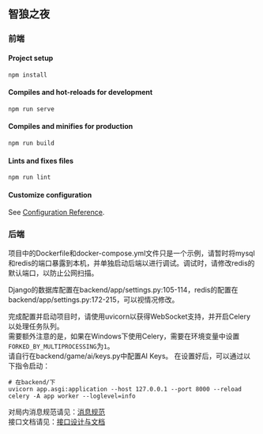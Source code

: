 ## 智狼之夜  

### 前端

#### Project setup
```
npm install
```

#### Compiles and hot-reloads for development
```
npm run serve
```

#### Compiles and minifies for production
```
npm run build
```

#### Lints and fixes files
```
npm run lint
```

#### Customize configuration
See [Configuration Reference](https://cli.vuejs.org/config/).

### 后端

项目中的Dockerfile和docker-compose.yml文件只是一个示例，请暂时将mysql和redis的端口暴露到本机，并单独启动后端以进行调试。调试时，请修改redis的默认端口，以防止公网扫描。  

Django的数据库配置在backend/app/settings.py:105-114，redis的配置在backend/app/settings.py:172-215，可以视情况修改。  

完成配置并启动项目时，请使用uvicorn以获得WebSocket支持，并开启Celery以处理任务队列。  
需要额外注意的是，如果在Windows下使用Celery，需要在环境变量中设置`FORKED_BY_MULTIPROCESSING`为`1`。  
请自行在backend/game/ai/keys.py中配置AI Keys。
在设置好后，可以通过以下指令启动：  
```shell
# 在backend/下
uvicorn app.asgi:application --host 127.0.0.1 --port 8000 --reload
celery -A app worker --loglevel=info
```  
对局内消息规范请见：[消息规范](https://kcn1xdbl9m26.feishu.cn/wiki/EBuhw0fzfi3wHskS8jncf3o4nze?from=from_copylink)  
接口文档请见：[接口设计与文档](https://apifox.com/apidoc/shared-78bc5d54-d6f2-4d57-a7de-6950273258d8)